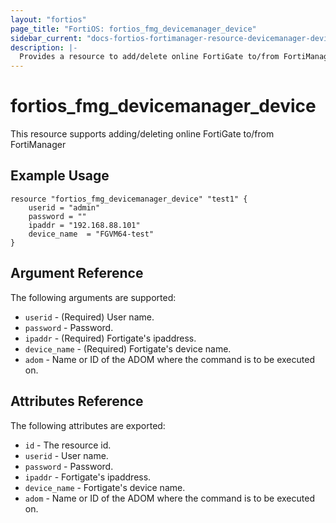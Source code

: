 ```yaml
---
layout: "fortios"
page_title: "FortiOS: fortios_fmg_devicemanager_device"
sidebar_current: "docs-fortios-fortimanager-resource-devicemanager-device"
description: |-
  Provides a resource to add/delete online FortiGate to/from FortiManager
---
```


# fortios_fmg_devicemanager_device
This resource supports adding/deleting online FortiGate to/from FortiManager

## Example Usage
```hcl
resource "fortios_fmg_devicemanager_device" "test1" {
	userid = "admin"
	password = ""
	ipaddr = "192.168.88.101"
	device_name  = "FGVM64-test"
}
```

## Argument Reference
The following arguments are supported:

* `userid` - (Required) User name.
* `password` - Password.
* `ipaddr` - (Required) Fortigate's ipaddress.
* `device_name` - (Required) Fortigate's device name.
* `adom` - Name or ID of the ADOM where the command is to be executed on.

## Attributes Reference
The following attributes are exported:
* `id` - The resource id.
* `userid` -  User name.
* `password` - Password.
* `ipaddr` -  Fortigate's ipaddress.
* `device_name` - Fortigate's device name.
* `adom` - Name or ID of the ADOM where the command is to be executed on.
